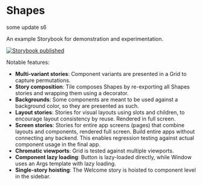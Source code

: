 # Shapes
some update
s6

An example Storybook for demonstration and experimentation.

[![Storybook published](https://img.shields.io/badge/storybook-published-blue 'Published on Chromatic')](https://master--5dca7f6a6ce19b00201febb7.chromatic.com/)

Notable features:

- **Multi-variant stories**: Component variants are presented in a Grid to capture permutations.
- **Story composition**: Tile composes Shapes by re-exporting all Shapes stories and wrapping them using a decorator.
- **Backgrounds**: Some components are meant to be used against a background color, so they are presented as such.
- **Layout stories**: Stories for visual layouts using slots and children, to encourage layout consistency by reuse. Rendered in full screen.
- **Screen stories**: Stories for entire app screens (pages) that combine layouts and components, rendered full screen. Build entire apps without connecting any backend. This enables regression testing against actual component usage in the final app.
- **Chromatic viewports**: Grid is tested against multiple viewports.
- **Component lazy loading**: Button is lazy-loaded directly, while Window uses an Args template with lazy loading.
- **Single-story hoisting**: The Welcome story is hoisted to component level in the sidebar.

